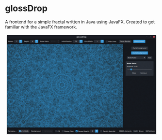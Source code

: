 # glossDrop

A frontend for a simple fractal written in Java using JavaFX. Created to get familiar with the JavaFX framework.


![glossDrop Screenshot](https://raw.githubusercontent.com/jaohara/GlossDrop/master/GlossDropScreen.png)
